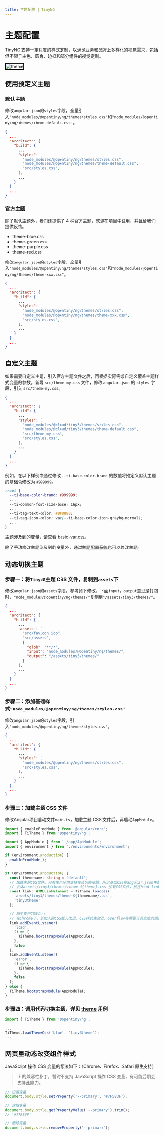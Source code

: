```yaml
---
title: 主题配置 | TinyNG
---
```


# 主题配置

TinyNG 支持一定程度的样式定制，以满足业务和品牌上多样化的视觉需求，包括但不限于主色、圆角、边框和部分组件的视觉定制。

<img class="mb30 b-a" src="./images/theme.png" alt="theme" style="border-style:solid" />

## 使用预定义主题

### 默认主题

修改`angular.json`的`styles`字段，全量引入`"node_modules/@opentiny/ng/themes/styles.css"`和`"node_modules/@opentiny/ng/themes/theme-default.css"`。

```json
{
  ...
  "architect": {
    "build": {
      ...
      "styles": [
        "node_modules/@opentiny/ng/themes/styles.css",
        "node_modules/@opentiny/ng/themes/theme-default.css",
        "src/styles.css",
      ],
      ...
    }
  }
  ...
}
```

### 官方主题

除了默认主题外，我们还提供了 4 种官方主题，欢迎在项目中试用，并且给我们提供反馈。

- theme-blue.css
- theme-green.css
- theme-purple.css
- theme-red.css

修改`angular.json`的`styles`字段，全量引入`"node_modules/@opentiny/ng/themes/styles.css"`和`"node_modules/@opentiny/ng/themes/theme-xxx.css"`。

```json
{
  ...
  "architect": {
    "build": {
      ...
      "styles": [
        "node_modules/@opentiny/ng/themes/styles.css",
        "node_modules/@opentiny/ng/themes/theme-xxx.css",
        "src/styles.css",
      ],
      ...
    }
  }
  ...
}
```

## 自定义主题

如果需要自定义主题，引入官方主题文件之后，再根据实际需求自定义覆盖主题样式变量的参数。新增 `src/theme-my.css` 文件，修改 `angular.json` 的 `styles` 字段，引入 `src/theme-my.css`。

```json
{
  ...
  "architect": {
    "build": {
      ...
      "styles": [
        "node_modules/@cloud/tiny3/themes/styles.css",
        "node_modules/@cloud/tiny3/themes/theme-default.css",
        "src/theme-my.css",
        "src/styles.css",
      ],
      ...
    }
  }
  ...
}
```

例如，在以下样例中通过修改 `--ti-base-color-brand` 的数值将预定义默认主题的基础色修改为 `#999999`。

```css
:root {
  --ti-base-color-brand: #999999;
  ...
  --ti-common-font-size-base: 16px;
  ...
  --ti-tag-text-color: #888888;
  --ti-tag-icon-color: var(--ti-base-color-icon-graybg-normal);
  ...
}
```

主题涉及到的变量，请查看 [basic-var.css](https://github.com/opentiny/ng/blob/main/%40opentiny/ng/themes/basic/basic-var.css)。 

除了手动修改主题涉及到的变量外，通过[主题配置系统](../../designtheme/home)也可以修改主题。

## 动态切换主题

### 步骤一：将`TinyNG`主题 CSS 文件，复制到`assets`下

修改`angular.json`的`assets`字段，参考如下修改，下面`input`，`output`意思是打包时，`"node_modules/@opentiny/ng/themes/"`复制到`"/assets/tiny3/themes/"`。

```json
{
  ...
  "architect": {
    "build": {
      ...
      "assets": [
        "src/favicon.ico",
        "src/assets",
        {
          "glob": "**/*",
          "input": "node_modules/@opentiny/ng/themes/",
          "output": "/assets/tiny3/themes/"
        }
      ],
      ...
    }
  }
  ...
}
```

### 步骤二：添加基础样式`"node_modules/@opentiny/ng/themes/styles.css"`

修改`angular.json`的`styles`字段，引入`"node_modules/@opentiny/ng/themes/styles.css"`。

```json
{
  ...
  "architect": {
    "build": {
      ...
      "styles": [
        "node_modules/@opentiny/ng/themes/styles.css",
        "src/styles.css",
      ],
      ...
    }
  }
  ...
}
```

### 步骤三：加载主题 CSS 文件

修改Angular项目启动文件`main.ts`，加载主题 CSS 文件后，再启动`AppModule`。

```typescript
import { enableProdMode } from '@angular/core';
import { TiTheme } from '@opentiny/ng';

import { AppModule } from './app/AppModule';
import { environment } from './environments/environment';

if (environment.production) {
  enableProdMode();
}

if (environment.production) {
  const themename: string = 'default';
  // 加载主题CSS文件。只有生产环境支持在线切换皮肤，所以基础CSS在angular.json中配置，主题CSS在代码中加载，之后再应用。
  // 会从assets/tiny3/themes/theme-${theme}.css 加载CSS文件，放在head link
  const link: HTMLLinkElement = TiTheme.loadCss(
    `assets/tiny3/themes/theme-${themename}.css`,
    'tiny3theme'
  );

  // 原生支持CSSVars
  // 在Chrome下，新加入的CSS载入太迟，CSS样式生效迟，overflow等需要计算宽度的组件有问题，所以要等CSS加载完成后才启动App
  link.addEventListener(
    'load',
    () => {
      TiTheme.bootstrapModule(AppModule);
    },
    false
  );
  link.addEventListener(
    'error',
    () => {
      TiTheme.bootstrapModule(AppModule);
    },
    false
  );
} else {
  TiTheme.bootstrapModule(AppModule);
}
```

### 步骤四：调用代码切换主题，详见 [theme](../components/theme) 用例

```typescript
import { TiTheme } from '@opentiny/ng';

...
TiTheme.loadThemeCss('blue', 'tiny3theme');
...
```



## 网页里动态改变组件样式

JavaScript 操作 CSS 变量的写法如下：（Chrome、Firefox、Safari 原生支持）

> IE 的兼容性补丁，暂时不支持 JavaScript 操作 CSS 变量，有可能后期会支持此能力。

```javascript
// 设置变量
document.body.style.setProperty('--primary', '#7F583F');

// 读取变量
document.body.style.getPropertyValue('--primary').trim();
// '#7F583F'

// 删除变量
document.body.style.removeProperty('--primary');
```

